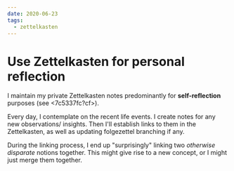 ```yaml
---
date: 2020-06-23
tags:
  - zettelkasten
---
```


# Use Zettelkasten for personal reflection

I maintain my private Zettelkasten notes predominantly for **self-reflection** purposes (see <7c5337fc?cf>). 

Every day, I contemplate on the recent life events. I create notes for any new observations/ insights. Then I'll establish links to them in the Zettelkasten, as well as updating folgezettel branching if any. 

During the linking process, I end up "surprisingly" linking two *otherwise disparate* notions together. This might give rise to a new concept, or I might just merge them together. 
